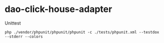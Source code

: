 # dao-click-house-adapter


Unittest

`php ./vendor/phpunit/phpunit/phpunit -c ./tests/phpunit.xml --testdox --stderr --colors`
